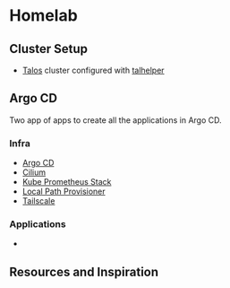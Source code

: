 # Homelab

## Cluster Setup

* [Talos](https://talos.dev) cluster configured with [talhelper](https://github.com/budimanjojo/talhelper)

## Argo CD

Two app of apps to create all the applications in Argo CD.

### Infra

* [Argo CD](https://argoproj.github.io/cd/)
* [Cilium](https://cilium.io)
* [Kube Prometheus Stack](https://github.com/prometheus-community/helm-charts/tree/main)
* [Local Path Provisioner](https://github.com/rancher/local-path-provisioner)
* [Tailscale](https://tailscale.com/kb/1236/kubernetes-operator#helm)

### Applications

* 

## Resources and Inspiration
